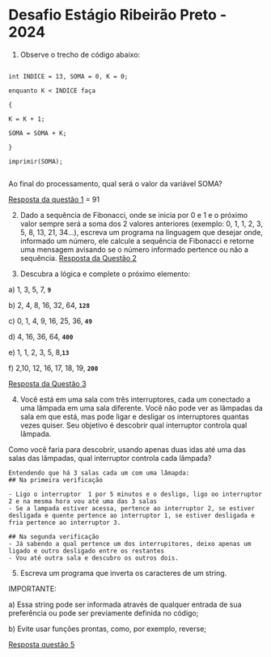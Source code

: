# Desafio Estágio Ribeirão Preto - 2024

1) Observe o trecho de código abaixo:

```

int INDICE = 13, SOMA = 0, K = 0;

enquanto K < INDICE faça

{

K = K + 1;

SOMA = SOMA + K;

}

imprimir(SOMA);


```
Ao final do processamento, qual será o valor da variável SOMA?

[Resposta da questão 1](https://github.com/rodrigodahora/Estagio-Ribeirao-Preto-2024/blob/main/quest01.js) =  91 


2) Dado a sequência de Fibonacci, onde se inicia por 0 e 1 e o próximo valor sempre será a soma dos 2 valores anteriores (exemplo: 0, 1, 1, 2, 3, 5, 8, 13, 21, 34...), escreva um programa na linguagem que desejar onde, informado um número, ele calcule a sequência de Fibonacci e retorne uma mensagem avisando se o número informado pertence ou não a sequência.
[Resposta da Questão 2](https://github.com/rodrigodahora/Estagio-Ribeirao-Preto-2024/blob/main/quest02.java)

3) Descubra a lógica e complete o próximo elemento:


a) 1, 3, 5, 7, <strong><code>9</code></strong>

b) 2, 4, 8, 16, 32, 64,  <strong><code>128</code></strong>

c) 0, 1, 4, 9, 16, 25, 36, <strong><code>49</code></strong>

d) 4, 16, 36, 64, <strong><code>400</code></strong>

e) 1, 1, 2, 3, 5, 8,<strong><code>13</code></strong>

f) 2,10, 12, 16, 17, 18, 19, <strong><code>200</code></strong>

[Resposta da Questão 3](https://github.com/rodrigodahora/Estagio-Ribeirao-Preto-2024/blob/main/quest03.js)


4) Você está em uma sala com três interruptores, cada um conectado a uma lâmpada em uma sala diferente. Você não pode ver as lâmpadas da sala em que está, mas pode ligar e desligar os interruptores quantas vezes quiser. Seu objetivo é descobrir qual interruptor controla qual lâmpada.

Como você faria para descobrir, usando apenas duas idas até uma das salas das lâmpadas, qual interruptor controla cada lâmpada?

```
Entendendo que há 3 salas cada um com uma lâmapda:
## Na primeira verificação

- Ligo o interruptor  1 por 5 minutos e o desligo, ligo oo interruptor 2 e na mesma hora vou até uma das 3 salas
- Se a lampada estiver acessa, pertence ao interruptor 2, se estiver desligada e quente pertence ao interruptor 1, se estiver desligada e fria pertence ao interruptor 3.

## Na segunda verificação
- Já sabendo a qual pertence um dos interrupitores, deixo apenas um ligado e outro desligado entre os restantes
- Vou até outra sala e descubro os outros dois.
```

5) Escreva um programa que inverta os caracteres de um string.


IMPORTANTE:

a) Essa string pode ser informada através de qualquer entrada de sua preferência ou pode ser previamente definida no código;

b) Evite usar funções prontas, como, por exemplo, reverse;

[Resposta questão 5](https://github.com/rodrigodahora/Estagio-Ribeirao-Preto-2024/blob/main/quest05.java)

